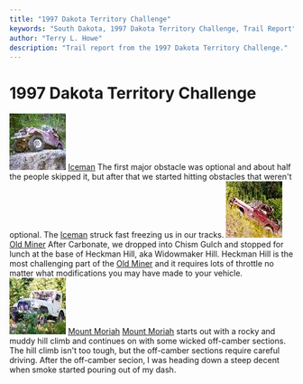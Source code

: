 ```yaml
---
title: "1997 Dakota Territory Challenge"
keywords: "South Dakota, 1997 Dakota Territory Challenge, Trail Report"
author: "Terry L. Howe"
description: "Trail report from the 1997 Dakota Territory Challenge."
---
```


# 1997 Dakota Territory Challenge
[![Iceman](sd9705t.jpg)](dtc971.html) 
[Iceman](dtc971.html)
The first major obstacle was optional and about half the people skipped
it, but after that we started hitting obstacles that weren't
optional.  The [Iceman](dtc971.html)
struck fast freezing us
in our tracks.
[![Old Miner](sd9708t.jpg)](dtc972.html) 
[Old Miner](dtc972.html)
After Carbonate, we dropped into Chism Gulch and stopped for lunch
at the base of Heckman Hill, aka Widowmaker Hill.  Heckman Hill is
the most challenging part of the [Old Miner](dtc972.html) and it
requires lots of throttle no matter what modifications you may have made to your
vehicle.
[![Mount Moriah](sd9712t.jpg)](dtc973.html) 
[Mount Moriah](dtc973.html)
[Mount Moriah](dtc973.html)
starts out with a rocky and muddy
hill climb and continues on with some wicked off-camber sections.  The
hill climb isn't too tough, but the off-camber sections require
careful driving.  After the off-camber secion, I was heading down
a steep decent when smoke started pouring out of my dash.